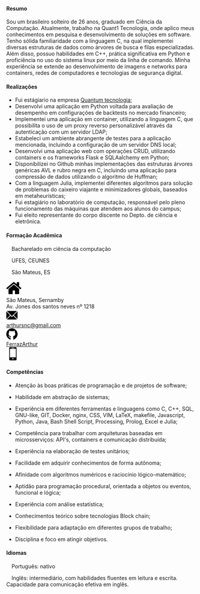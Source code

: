 <link rel="stylesheet" href="./main.css">
<meta name="viewport" content="width=device-width, initial-scale=1.0"> 
 
<body>
<div class="flex-container">
  <div class="flex-child">

#### Resumo

Sou um brasileiro solteiro de 26 anos, graduado em Ciência da Computação. Atualmente, trabalho na Quant1 Tecnologia, onde aplico meus conhecimentos em pesquisa e desenvolvimento de soluções em software. Tenho sólida familiaridade com a linguagem C, na qual implementei diversas estruturas de dados como árvores de busca e filas especializadas. Além disso, possuo habilidades em C++, prática significativa em Python e proficiência no uso do sistema linux por meio da linha de comando. Minha experiência se extende ao desenvolvimento de imagens e networks para containers, redes de computadores e tecnologias de segurança digital.

#### Realizações

- Fui estágiario na empresa <a href="https://www.quant1.com.br/">Quantum tecnologia</a>;
- Desenvolvi uma aplicação em Python voltada para avaliação de desempenho em configurações de backtests no mercado financeiro;
- Implementei uma aplicação em container, utilizando a linguagem C, que possibilita o uso de um proxy reverso personalizável através da autenticação com um servidor LDAP;
- Estabeleci um ambiente abrangente de testes para a aplicação mencionada, incluindo a configuração de um servidor DNS local;
- Desenvolvi uma aplicação web com operações CRUD, utilizando containers e os frameworks Flask e SQLAalchemy em Python;
- Disponibilizei no Github minhas implementações das estruturas árvores genéricas AVL e rubro negra em C, incluindo uma aplicação para compressão de dados utilizando o algoritmo de Huffman;
- Com a linguagem Julia, implementei diferentes algoritmos para solução de problemas do caixeiro viajante e minimizadores globais, baseados em metaheurísticas;
- Fui estagiário no laboratório de computação, responsável pelo pleno funcionamento das máquinas que atendem aos alunos do campus;
- Fui eleito representante do corpo discente no Depto. de ciência e eletrônica.

#### Formação Acadêmica

&ensp;&ensp;Bacharelado em ciência da computação

&ensp;&ensp;UFES, CEUNES 

&ensp;&ensp;São Mateus, ES  

  </div>
<div class="flex-child">
  <div class="flex-child-child">
    <div class=".flex-containerIcon">
      <div class="flex-container">
        <div class="flex-image">
          <img src="/icons/home.png" , width=40px>
        </div>
        <div class="flex-text">
          São Mateus, Sernamby<br>Av. Jones dos santos neves nº 1218
        </div>
      </div>
      <div class="flex-container">
        <div class="flex-image">
          <img src="/icons/email.png" , width=30px>
        </div>
        <div class="flex-text">
          <a href="mailto: arthursnc@gmail.com">arthursnc@gmail.com</a>
        </div>
      </div>
      <div class="flex-container">
        <div class="flex-image">
          <img src="/icons/github.png" , width=30px>
        </div>
        <div class="flex-text">
          <a href="https://github.com/FerrazArthur">FerrazArthur</a>
        </div>
      </div>
      <div class="flex-container">
        <div class="flex-image">
          <img src="/icons/cell-phone.png" , width=35px>
        </div>
        <div class="flex-text">
          <!- +55 27 996137802 ->
        </div>
      </div>
    </div>
  </div>
  <div class="flex-child-child">

#### Competências

- Atenção às boas práticas de programação e de projetos de software;

- Habilidade em abstração de sistemas;

- Experiência em diferentes ferramentas e linguagens como C, C++, SQL, GNU-like, GIT, Docker, nginx, CSS, VIM, LaTeX, makefile, Javascript, Python, Java, Bash Shell Script, Processing, Prolog, Excel e Julia;

- Competência para trabalhar com arquiteturas baseadas em microsserviços: API's, containers e comunicação distribuída;

- Experiência na elaboração de testes unitários;

- Facilidade em adquirir conhecimentos de forma autônoma;

- Afinidade com algoritmos numéricos e raciocínio lógico-matemático;

- Aptidão para programação procedural, orientada a objetos ou eventos, funcional e lógica;

- Experiência com análise estatística;

- Conhecimentos teórico sobre tecnologias Block chain;

- Flexibilidade para adaptação em diferentes grupos de trabalho;

- Disciplina e foco em atingir objetivos.

#### Idiomas

&ensp;&ensp;Português: nativo

&ensp;&ensp;Inglês: intermediário, com habilidades fluentes em leitura e escrita. Capacidade para comunicação efetiva em inglês.
   
  </div>
</div>
</body>
